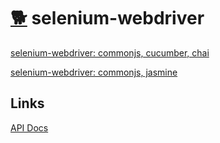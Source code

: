 # [:dog2:](https://github.com/xgirma/e2e_test_recipes) selenium-webdriver

[selenium-webdriver: commonjs, cucumber, chai](https://github.com/xgirma/e2e_test_recipes/tree/master/configuration/selenium-webdriver/selenium-webdriver-commonjs-cucumber-chai)

[selenium-webdriver: commonjs, jasmine](https://github.com/xgirma/e2e_test_recipes/tree/master/configuration/selenium-webdriver/selenium-webdriver-commonjs-jasmine)

## Links
[API Docs](https://seleniumhq.github.io/selenium/docs/api/javascript/index.html)
